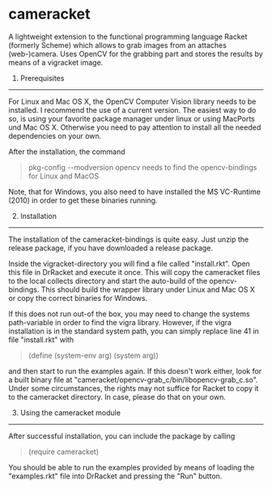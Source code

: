 cameracket
==========

A lightweight extension to the functional programming language Racket (formerly Scheme) which allows to grab images from an attaches (web-)camera. Uses OpenCV for the grabbing part and stores the results by means of a vigracket image.

1. Prerequisites
-----------------------------------

For Linux and Mac OS X, the OpenCV Computer Vision library needs to be installed. I recommend the use of a current version. The easiest way to do so, is using your favorite package manager under linux or using MacPorts und  Mac OS X. Otherwise you need to pay attention to install all the needed dependencies on your own.

After the installation, the command 
> pkg-config --modversion opencv
needs to find the opencv-bindings for Linux and MacOS

Note, that for Windows, you also need to have installed the MS VC-Runtime (2010) in order to get these binaries running.
 
2. Installation
-----------------------------------

The installation of the cameracket-bindings is quite easy. Just unzip the release package, if you have downloaded a release package.

Inside the vigracket-directory you will find a file called "install.rkt". Open this file in DrRacket and execute it once. This will copy the cameracket files to the local collects directory and start the auto-build of the opencv-bindings. This should build the wrapper library under Linux and Mac OS X or copy the correct binaries for Windows.

If this does not run out-of the box, you may need to change the systems path-variable in order to find the vigra library. However, if the vigra installation is in the standard system path, you can simply replace line 41 in file "install.rkt" with

> (define (system-env arg) (system arg))

and then start to run the examples again. If this doesn't work either, look for a built binary file at "cameracket/opencv-grab_c/bin/libopencv-grab_c.so". Under some circumstances, the rights may not suffice for Racket to copy it to the cameracket directory. In case, please do that on your own.

3. Using the cameracket module
----------------------------------

After successful installation, you can include the package by calling
> (require cameracket)

You should be able to run the examples provided by means of loading the "examples.rkt" file into DrRacket and pressing the "Run" button.